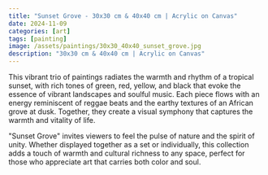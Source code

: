 ```yaml
---
title: "Sunset Grove - 30x30 cm & 40x40 cm | Acrylic on Canvas"
date: 2024-11-09
categories: [art]
tags: [painting]
image: /assets/paintings/30x30_40x40_sunset_grove.jpg
description: "30x30 cm & 40x40 cm | Acrylic on Canvas"
---
```


This vibrant trio of paintings radiates the warmth and rhythm of a tropical sunset, with rich tones of green, red, yellow, and black that evoke the essence of vibrant landscapes and soulful music. Each piece flows with an energy reminiscent of reggae beats and the earthy textures of an African grove at dusk. Together, they create a visual symphony that captures the warmth and vitality of life.

"Sunset Grove" invites viewers to feel the pulse of nature and the spirit of unity. Whether displayed together as a set or individually, this collection adds a touch of warmth and cultural richness to any space, perfect for those who appreciate art that carries both color and soul.



